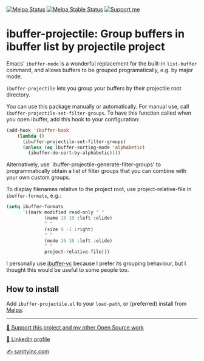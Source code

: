 [![Melpa Status](http://melpa.org/packages/ibuffer-projectile-badge.svg)](http://melpa.org/#/ibuffer-projectile)
[![Melpa Stable Status](http://stable.melpa.org/packages/ibuffer-projectile-badge.svg)](http://stable.melpa.org/#/ibuffer-projectile)
<a href="https://www.patreon.com/sanityinc"><img alt="Support me" src="https://img.shields.io/badge/Support%20Me-%F0%9F%92%97-ff69b4.svg"></a>

# ibuffer-projectile: Group buffers in ibuffer list by projectile project #

Emacs' `ibuffer-mode` is a wonderful replacement for the built-in
`list-buffer` command, and allows buffers to be grouped
programatically, e.g. by major mode.

`ibuffer-projectile` lets you group your buffers by their projectile
root directory.

You can use this package manually or automatically. For manual use,
call `ibuffer-projectile-set-filter-groups`. To have this function
called when you open ibuffer, add this hook to your configuration:

```el
(add-hook 'ibuffer-hook
    (lambda ()
      (ibuffer-projectile-set-filter-groups)
      (unless (eq ibuffer-sorting-mode 'alphabetic)
        (ibuffer-do-sort-by-alphabetic))))
```

Alternatively, use `ibuffer-projectile-generate-filter-groups'
to programmatically obtain a list of filter groups that you can
combine with your own custom groups.

To display filenames relative to the project root, use project-relative-file
in `ibuffer-formats`, e.g.:

```el
(setq ibuffer-formats
      '((mark modified read-only " "
              (name 18 18 :left :elide)
              " "
              (size 9 -1 :right)
              " "
              (mode 16 16 :left :elide)
              " "
              project-relative-file)))
```

I personally use [ibuffer-vc](https://github.com/purcell/ibuffer-vc)
because I prefer its grouping behaviour, but I thought this would be
useful to some people too.

## How to install ##

Add `ibuffer-projectile.el` to your `load-path`, or (preferred) install from [Melpa][Melpa].


[Melpa]: http://melpa.org "Melpa"

<hr>

[💝 Support this project and my other Open Source work](https://www.patreon.com/sanityinc)

[💼 LinkedIn profile](https://uk.linkedin.com/in/stevepurcell)

[✍ sanityinc.com](http://www.sanityinc.com/)
